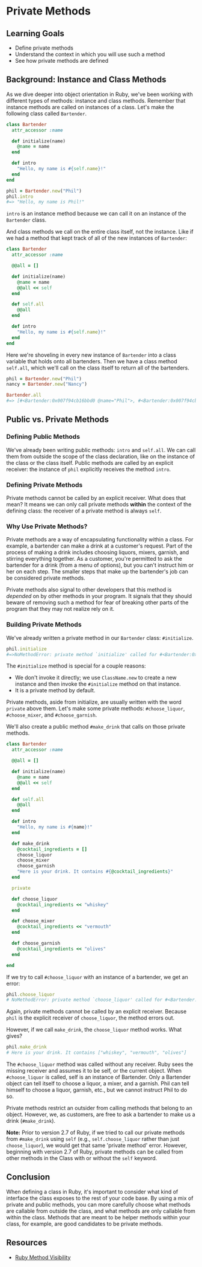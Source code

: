 # Private Methods

## Learning Goals

- Define private methods
- Understand the context in which you will use such a method
- See how private methods are defined

## Background: Instance and Class Methods

As we dive deeper into object orientation in Ruby, we've been working with
different types of methods: instance and class methods. Remember that instance
methods are called on instances of a class. Let's make the following class
called `Bartender`.

```ruby
class Bartender
  attr_accessor :name

  def initialize(name)
    @name = name
  end

  def intro
    "Hello, my name is #{self.name}!"
  end
end

phil = Bartender.new("Phil")
phil.intro
#=> "Hello, my name is Phil!"
```

`intro` is an instance method because we can call it on an instance of the
`Bartender` class.

And class methods we call on the entire class itself, not the instance. Like if
we had a method that kept track of all of the new instances of `Bartender`:

```ruby
class Bartender
  attr_accessor :name

  @@all = []

  def initialize(name)
    @name = name
    @@all << self
  end

  def self.all
    @@all
  end

  def intro
    "Hello, my name is #{self.name}!"
  end
end
```

Here we're shoveling in every new instance of `Bartender` into a class variable
that holds onto all bartenders. Then we have a class method `self.all`, which
we'll call on the class itself to return all of the bartenders.

```ruby
phil = Bartender.new("Phil")
nancy = Bartender.new("Nancy")

Bartender.all
#=> [#<Bartender:0x007f94cb16bbd0 @name="Phil">, #<Bartender:0x007f94cb16bb58 @name="Nancy">]
```

## Public vs. Private Methods

### Defining Public Methods

We've already been writing public methods: `intro` and `self.all`. We can call
them from outside the scope of the class declaration, like on the instance of
the class or the class itself. Public methods are called by an explicit
receiver: the instance of `phil` explicitly receives the method `intro`.

### Defining Private Methods

Private methods cannot be called by an explicit receiver. What does that mean?
It means we can only call private methods **within** the context of the defining
class: the receiver of a private method is always `self`.

### Why Use Private Methods?

Private methods are a way of encapsulating functionality within a class. For
example, a bartender can make a drink at a customer's request. Part of the
process of making a drink includes choosing liquors, mixers, garnish, and
stirring everything together. As a customer, you're permitted to ask the
bartender for a drink (from a menu of options), but you can't instruct him or
her on each step. The smaller steps that make up the bartender's job can be
considered private methods.

Private methods also signal to other developers that this method is _depended_
on by other methods in your program. It signals that they should beware of
removing such a method for fear of breaking other parts of the program that they
may not realize rely on it.

### Building Private Methods

We've already written a private method in our `Bartender` class: `#initialize`.

```ruby
phil.initialize
#=>NoMethodError: private method `initialize' called for #<Bartender:0x007fafb4257dd8 @name="Phil">
```

The `#initialize` method is special for a couple reasons:

- We don't invoke it directly; we use `ClassName.new` to create a new instance
  and then invoke the `#initialize` method on that instance.
- It is a private method by default.

Private methods, aside from initialize, are usually written with the word
`private` above them. Let's make some private methods: `#choose_liquor`,
`#choose_mixer`, and `#choose_garnish`.

We'll also create a public method `#make_drink` that calls on those private
methods.

```ruby
class Bartender
  attr_accessor :name

  @@all = []

  def initialize(name)
    @name = name
    @@all << self
  end

  def self.all
    @@all
  end

  def intro
    "Hello, my name is #{name}!"
  end

  def make_drink
    @cocktail_ingredients = []
    choose_liquor
    choose_mixer
    choose_garnish
    "Here is your drink. It contains #{@cocktail_ingredients}"
  end

  private

  def choose_liquor
    @cocktail_ingredients << "whiskey"
  end

  def choose_mixer
    @cocktail_ingredients << "vermouth"
  end

  def choose_garnish
    @cocktail_ingredients << "olives"
  end

end
```

If we try to call `#choose_liquor` with an instance of a bartender, we get an
error:

```ruby
phil.choose_liquor
# NoMethodError: private method `choose_liquor' called for #<Bartender:0x007f9f5b03d318 @name="Phil">
```

Again, private methods cannot be called by an explicit receiver. Because `phil`
is the explicit receiver of `choose_liquor`, the method errors out.

However, if we call `make_drink`, the `choose_liquor` method works. What gives?

```ruby
phil.make_drink
# Here is your drink. It contains ["whiskey", "vermouth", "olives"]
```

The `#choose_liquor` method was called without any receiver. Ruby sees the
missing receiver and assumes it to be self, or the current object. When
`#choose_liquor` is called, self is an instance of Bartender. Only a Bartender
object can tell itself to choose a liquor, a mixer, and a garnish. Phil can tell
himself to choose a liquor, garnish, etc., but we cannot instruct Phil to do so.

Private methods restrict an outsider from calling methods that belong to an
object. However, we, as customers, are free to ask a bartender to make us a
drink (`#make_drink`).

**Note:** Prior to version 2.7 of Ruby, if we tried to call our private methods
from `#make_drink` using `self` (e.g., `self.choose_liquor` rather than just
`choose_liquor`), we would get that same 'private method' error. However,
beginning with version 2.7 of Ruby, private methods can be called from other
methods in the Class with or without the `self` keyword.

## Conclusion

When defining a class in Ruby, it's important to consider what kind of interface
the class exposes to the rest of your code base. By using a mix of private and
public methods, you can more carefully choose what methods are callable from
outside the class, and what methods are only callable from within the class.
Methods that are meant to be helper methods within your class, for example, are
good candidates to be private methods.

## Resources

- [Ruby Method Visibility](https://www.rubyguides.com/2018/10/method-visibility/)
